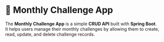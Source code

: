 # 📅 Monthly Challenge App

The **Monthly Challenge App** is a simple **CRUD API** built with **Spring Boot**.  
It helps users manage their monthly challenges by allowing them to create, read, update, and delete challenge records.  
